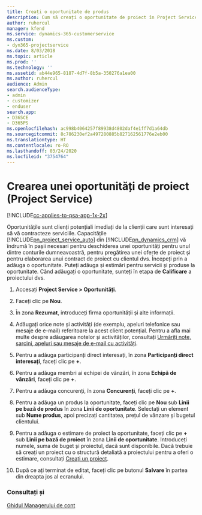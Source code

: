 ```yaml
---
title: Creați o oportunitate de produs
description: Cum să creați o oportunitate de proiect în Project Service
author: ruhercul
manager: kfend
ms.service: dynamics-365-customerservice
ms.custom:
- dyn365-projectservice
ms.date: 8/03/2018
ms.topic: article
ms.prod: ''
ms.technology: ''
ms.assetid: ab44e965-8187-4d7f-8b5a-350276a1ea00
ms.author: ruhercul
audience: Admin
search.audienceType:
- admin
- customizer
- enduser
search.app:
- D365CE
- D365PS
ms.openlocfilehash: ac998b4064257f89938d4802daf4e1ff7d1a64db
ms.sourcegitcommit: 8c786230ef2a497280885b827162561776e2eb00
ms.translationtype: HT
ms.contentlocale: ro-RO
ms.lasthandoff: 03/24/2020
ms.locfileid: "3754764"
---
```

# <a name="create-a-project-opportunity-project-service"></a>Crearea unei oportunități de proiect (Project Service)

[!INCLUDE[cc-applies-to-psa-app-1x-2x](../includes/cc-applies-to-psa-app-1x-2x.md)]

Oportunitățile sunt clienți potențiali imediați de la clienții care sunt interesați să vă contracteze serviciile. Capacitățile [!INCLUDE[pn_project_service_auto](../includes/pn-project-service-auto.md)] din [!INCLUDE[pn_dynamics_crm](../includes/pn-dynamics-crm.md)] vă îndrumă în pașii necesari pentru deschiderea unei oportunități pentru unul dintre conturile dumneavoastră, pentru pregătirea unei oferte de proiect și pentru elaborarea unui contract de proiect cu clientul dvs. Începeți prin a adăuga o oportunitate. Puteți adăuga și estimări pentru servicii și produse la oportunitate. Când adăugați o oportunitate, sunteți în etapa de **Calificare** a proiectului dvs.  
  
1.  Accesați **Project Service > Oportunități**.  
  
2.  Faceți clic pe **Nou**.  
  
3.  În zona **Rezumat**, introduceți firma oportunității și alte informații.  
  
4.  Adăugați orice note și activități (de exemplu, apeluri telefonice sau mesaje de e-mail) referitoare la acest client potențial. Pentru a afla mai multe despre adăugarea notelor și activităților, consultați [Urmăriți note, sarcini, apeluri sau mesaje de e-mail cu activități](../basics/work-with-activities.md).  
  
5.  Pentru a adăuga participanți direct interesați, în zona **Participanți direct interesați**, faceți clic pe **+**.  
  
6.  Pentru a adăuga membri ai echipei de vânzări, în zona **Echipă de vânzări**, faceți clic pe **+**.  
  
7.  Pentru a adăuga concurenți, în zona **Concurenți**, faceți clic pe **+**.  
  
8.  Pentru a adăuga un produs la oportunitate, faceți clic pe **Nou** sub **Linii pe bază de produs** în zona **Linii de oportunitate**. Selectați un element sub **Nume produs**, apoi precizați cantitatea, prețul de vânzare și bugetul clientului.  
  
9. Pentru a adăuga o estimare de proiect la oportunitate, faceți clic pe **+** sub **Linii pe bază de proiect** în zona **Linii de oportunitate**. Introduceți numele, suma de buget și proiectul, dacă sunt disponibile. Dacă trebuie să creați un proiect cu o structură detaliată a proiectului pentru a oferi o estimare, consultați [Creați un proiect](../project-service/create-project.md).  
  
10. După ce ați terminat de editat, faceți clic pe butonul **Salvare** în partea din dreapta jos al ecranului.  
  
### <a name="see-also"></a>Consultați și  
 [Ghidul Managerului de cont](../project-service/account-manager-guide.md)
